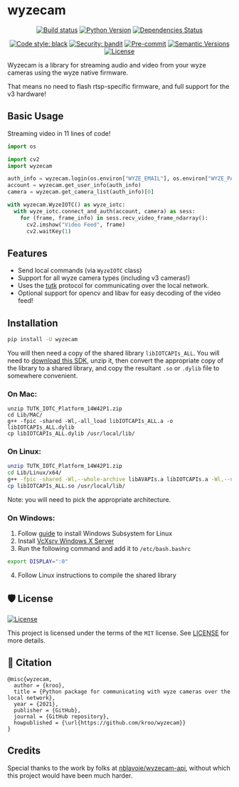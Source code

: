 # wyzecam

<div align="center">

[![Build status](https://github.com/kroo/wyzecam/workflows/build/badge.svg?branch=master&event=push)](https://github.com/kroo/wyzecam/actions?query=workflow%3Abuild)
[![Python Version](https://img.shields.io/pypi/pyversions/wyzecam.svg)](https://pypi.org/project/wyzecam/)
[![Dependencies Status](https://img.shields.io/badge/dependencies-up%20to%20date-brightgreen.svg)](https://github.com/kroo/wyzecam/pulls?utf8=%E2%9C%93&q=is%3Apr%20author%3Aapp%2Fdependabot)

[![Code style: black](https://img.shields.io/badge/code%20style-black-000000.svg)](https://github.com/psf/black)
[![Security: bandit](https://img.shields.io/badge/security-bandit-green.svg)](https://github.com/PyCQA/bandit)
[![Pre-commit](https://img.shields.io/badge/pre--commit-enabled-brightgreen?logo=pre-commit&logoColor=white)](https://github.com/kroo/wyzecam/blob/master/.pre-commit-config.yaml)
[![Semantic Versions](https://img.shields.io/badge/%F0%9F%9A%80-semantic%20versions-informational.svg)](https://github.com/kroo/wyzecam/releases)
[![License](https://img.shields.io/github/license/kroo/wyzecam)](https://github.com/kroo/wyzecam/blob/master/LICENSE)

</div>

Wyzecam is a library for streaming audio and video from your wyze cameras using the wyze native firmware.

That means no need to flash rtsp-specific firmware, and full support for the v3 hardware!

## Basic Usage

Streaming video in 11 lines of code!

```python
import os

import cv2
import wyzecam

auth_info = wyzecam.login(os.environ["WYZE_EMAIL"], os.environ["WYZE_PASSWORD"])
account = wyzecam.get_user_info(auth_info)
camera = wyzecam.get_camera_list(auth_info)[0]

with wyzecam.WyzeIOTC() as wyze_iotc:
  with wyze_iotc.connect_and_auth(account, camera) as sess:
    for (frame, frame_info) in sess.recv_video_frame_ndarray():
      cv2.imshow("Video Feed", frame)
      cv2.waitKey(1)
```

## Features

- Send local commands (via `WyzeIOTC` class)
- Support for all wyze camera types (including v3 cameras!)
- Uses the [tutk](https://github.com/nblavoie/wyzecam-api/tree/master/wyzecam-sdk) protocol for communicating over the
  local network. 
- Optional support for opencv and libav for easy decoding of the video feed!


## Installation

```bash
pip install -U wyzecam
```

You will then need a copy of the shared library `libIOTCAPIs_ALL`. You will need
to [download this SDK](https://github.com/nblavoie/wyzecam-api/tree/master/wyzecam-sdk), unzip it, then convert the
appropriate copy of the library to a shared library, and copy the resultant `.so` or `.dylib` file to somewhere
convenient.

### On Mac:

```shell
unzip TUTK_IOTC_Platform_14W42P1.zip
cd Lib/MAC/
g++ -fpic -shared -Wl,-all_load libIOTCAPIs_ALL.a -o libIOTCAPIs_ALL.dylib
cp libIOTCAPIs_ALL.dylib /usr/local/lib/
```

### On Linux:

```bash
unzip TUTK_IOTC_Platform_14W42P1.zip
cd Lib/Linux/x64/
g++ -fpic -shared -Wl,--whole-archive libAVAPIs.a libIOTCAPIs.a -Wl,--no-whole-archive -o libIOTCAPIs_ALL.so
cp libIOTCAPIs_ALL.so /usr/local/lib/
```

Note: you will need to pick the appropriate architecture.

### On Windows:

1. Follow [guide](https://docs.microsoft.com/en-us/windows/wsl/install-win10) to install Windows Subsystem for Linux  
2. Install [VcXsrv Windows X Server](https://sourceforge.net/projects/vcxsrv/)
3. Run the following command and add it to `/etc/bash.bashrc`
```bash
export DISPLAY=":0"
```
4. Follow Linux instructions to compile the shared library

## 🛡 License

[![License](https://img.shields.io/github/license/kroo/wyzecam)](https://github.com/kroo/wyzecam/blob/master/LICENSE)

This project is licensed under the terms of the `MIT` license.
See [LICENSE](https://github.com/kroo/wyzecam/blob/master/LICENSE) for more details.

## 📃 Citation

```
@misc{wyzecam,
  author = {kroo},
  title = {Python package for communicating with wyze cameras over the local network},
  year = {2021},
  publisher = {GitHub},
  journal = {GitHub repository},
  howpublished = {\url{https://github.com/kroo/wyzecam}}
}
```

## Credits

Special thanks to the work by folks at [nblavoie/wyzecam-api](https://github.com/nblavoie/wyzecam-api), without which
this project would have been much harder.
